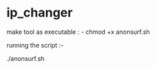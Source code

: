 # ip_changer
make tool as executable : -
chmod +x anonsurf.sh

running the script :- 

./anonsurf.sh
